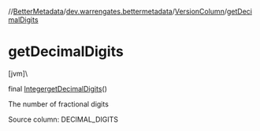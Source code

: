 //[BetterMetadata](../../../index.md)/[dev.warrengates.bettermetadata](../index.md)/[VersionColumn](index.md)/[getDecimalDigits](get-decimal-digits.md)

# getDecimalDigits

[jvm]\

final [Integer](https://docs.oracle.com/javase/8/docs/api/java/lang/Integer.html)[getDecimalDigits](get-decimal-digits.md)()

The number of fractional digits

Source column: DECIMAL_DIGITS
